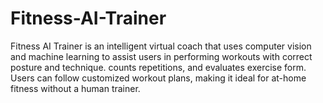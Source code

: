 # Fitness-AI-Trainer
Fitness AI Trainer is an intelligent virtual coach that uses computer vision and machine learning to assist users in performing workouts with correct posture and technique. counts repetitions, and evaluates exercise form. Users can follow customized workout plans, making it ideal for at-home fitness without a human trainer.
